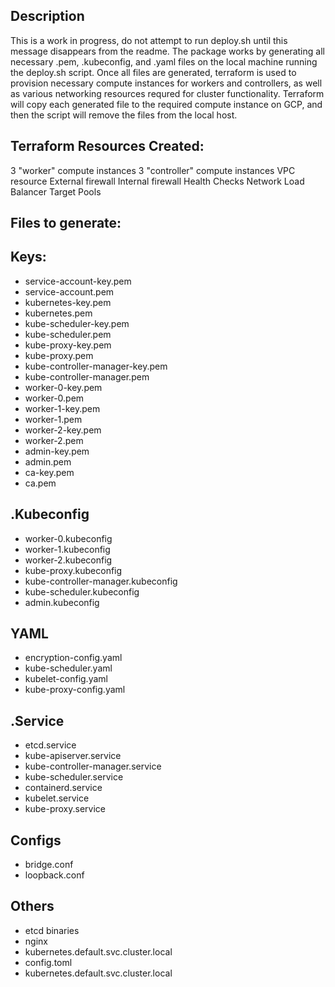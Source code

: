 Description
-----------
This is a work in progress, do not attempt to run deploy.sh until this message disappears from the readme.
The package works by generating all necessary .pem, .kubeconfig, and .yaml files on the local machine running the deploy.sh script. Once all files are generated, terraform is used to provision necessary compute instances for workers and controllers, as well as various networking resources requred for cluster functionality. Terraform will copy each generated file to the required compute instance on GCP, and then the script will remove the files from the local host.

Terraform Resources Created:
-----------------------------
3 "worker" compute instances
3 "controller" compute instances
VPC resource
External firewall
Internal firewall
Health Checks
Network Load Balancer
Target Pools


Files to generate:
------------------

Keys:
-----
* service-account-key.pem
* service-account.pem
* kubernetes-key.pem
* kubernetes.pem
* kube-scheduler-key.pem
* kube-scheduler.pem
* kube-proxy-key.pem
* kube-proxy.pem
* kube-controller-manager-key.pem
* kube-controller-manager.pem
* worker-0-key.pem
* worker-0.pem
* worker-1-key.pem
* worker-1.pem
* worker-2-key.pem
* worker-2.pem
* admin-key.pem
* admin.pem
* ca-key.pem
* ca.pem 

.Kubeconfig
-----------
* worker-0.kubeconfig
* worker-1.kubeconfig
* worker-2.kubeconfig
* kube-proxy.kubeconfig
* kube-controller-manager.kubeconfig
* kube-scheduler.kubeconfig
* admin.kubeconfig

YAML
-----
* encryption-config.yaml
* kube-scheduler.yaml
* kubelet-config.yaml
* kube-proxy-config.yaml

.Service
---------
* etcd.service
* kube-apiserver.service
* kube-controller-manager.service
* kube-scheduler.service
* containerd.service
* kubelet.service
* kube-proxy.service

Configs
-------
* bridge.conf
* loopback.conf

Others
-------
* etcd binaries
* nginx
* kubernetes.default.svc.cluster.local
* config.toml
* kubernetes.default.svc.cluster.local
